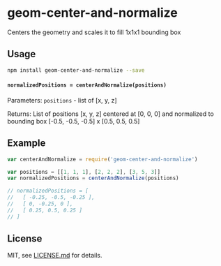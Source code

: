 # geom-center-and-normalize

Centers the geometry and scales it to fill 1x1x1 bounding box

## Usage

```bash
npm install geom-center-and-normalize --save
```

#### `normalizedPositions = centerAndNormalize(positions)`

Parameters:
`positions` - list of [x, y, z]

Returns:
List of positions [x, y, z] centered at [0, 0, 0] and normalized to bounding box [-0.5, -0.5, -0.5] x [0.5, 0.5, 0.5]

## Example

```javascript
var centerAndNormalize = require('geom-center-and-normalize')

var positions = [[1, 1, 1], [2, 2, 2], [3, 5, 3]]
var normalizedPositions = centerAndNormalize(positions)

// normalizedPositions = [
//   [ -0.25, -0.5, -0.25 ],
//   [ 0, -0.25, 0 ],
//   [ 0.25, 0.5, 0.25 ]
// ]
```

## License

MIT, see [LICENSE.md](http://github.com/vorg/geom-center-and-scale/blob/master/LICENSE.md) for details.
